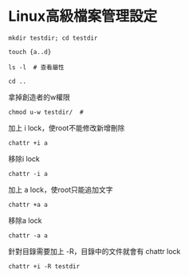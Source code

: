 # Linux高級檔案管理設定
```
mkdir testdir; cd testdir
```
```
touch {a..d}
```
```
ls -l  # 查看屬性
```
```
cd ..
```
拿掉創造者的w權限
```
chmod u-w testdir/  # 
```
加上 i lock，使root不能修改新增刪除
```
chattr +i a  
```
移除i lock
```
chattr -i a  
```
加上 a lock，使root只能追加文字
```
chattr +a a 
```
移除a lock
```
chattr -a a  
```
針對目錄需要加上 -R，目錄中的文件就會有 chattr lock
```
chattr +i -R testdir
```
